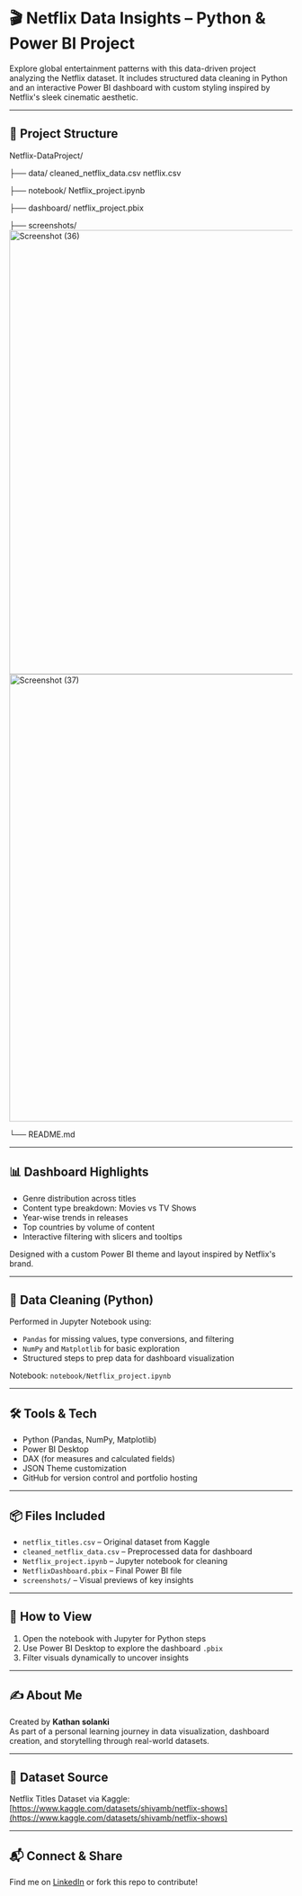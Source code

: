 # 🎬 Netflix Data Insights – Python & Power BI Project

Explore global entertainment patterns with this data-driven project analyzing the Netflix dataset. It includes structured data cleaning in Python and an interactive Power BI dashboard with custom styling inspired by Netflix's sleek cinematic aesthetic.

---

## 📁 Project Structure
Netflix-DataProject/ 

├── data/               cleaned_netflix_data.csv 
                        netflix.csv
                        
├── notebook/            Netflix_project.ipynb 

├── dashboard/           netflix_project.pbix

├── screenshots/         <img width="1550" height="790" alt="Screenshot (36)" src="https://github.com/user-attachments/assets/c7e7c822-73a2-476f-98b0-57ecc30e8b6b" />
<img width="1486" height="796" alt="Screenshot (37)" src="https://github.com/user-attachments/assets/06703649-5dcd-49fe-988d-c3037afa9d02" />


└── README.md            


---

## 📊 Dashboard Highlights

- Genre distribution across titles
- Content type breakdown: Movies vs TV Shows
- Year-wise trends in releases
- Top countries by volume of content
- Interactive filtering with slicers and tooltips

Designed with a custom Power BI theme and layout inspired by Netflix's brand.

---

## 🧪 Data Cleaning (Python)

Performed in Jupyter Notebook using:
- `Pandas` for missing values, type conversions, and filtering
- `NumPy` and `Matplotlib` for basic exploration
- Structured steps to prep data for dashboard visualization

Notebook: `notebook/Netflix_project.ipynb`

---

## 🛠️ Tools & Tech

- Python (Pandas, NumPy, Matplotlib)
- Power BI Desktop
- DAX (for measures and calculated fields)
- JSON Theme customization
- GitHub for version control and portfolio hosting

---

## 📦 Files Included

- `netflix_titles.csv` – Original dataset from Kaggle  
- `cleaned_netflix_data.csv` – Preprocessed data for dashboard  
- `Netflix_project.ipynb` – Jupyter notebook for cleaning  
- `NetflixDashboard.pbix` – Final Power BI file  
- `screenshots/` – Visual previews of key insights  

---

## 🚀 How to View

1. Open the notebook with Jupyter for Python steps
2. Use Power BI Desktop to explore the dashboard `.pbix`
3. Filter visuals dynamically to uncover insights

---

## ✍️ About Me

Created by **Kathan solanki**  
As part of a personal learning journey in data visualization, dashboard creation, and storytelling through real-world datasets.

---

## 🔗 Dataset Source

Netflix Titles Dataset via Kaggle:  
[https://www.kaggle.com/datasets/shivamb/netflix-shows](https://www.kaggle.com/datasets/shivamb/netflix-shows)

---

## 📬 Connect & Share
Find me on [LinkedIn](www.linkedin.com/in/kathan-solanki-861374327) or fork this repo to contribute!


